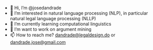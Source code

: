 - 👋 Hi, I’m @josedandrade
- 👀 I’m interested in natural language processing (NLP), in particular natural legal language processing (NLLP)
- 🌱 I’m currently learning computational linguistics
- 💞️ I’m want to work on argument mining
- 📫 How to reach me? dandrade@legaldesign.do or dandrade.jose@gmail.com

<!---
josedandrade/josedandrade is a ✨ special ✨ repository because its `README.md` (this file) appears on your GitHub profile.
You can click the Preview link to take a look at your changes.
--->
